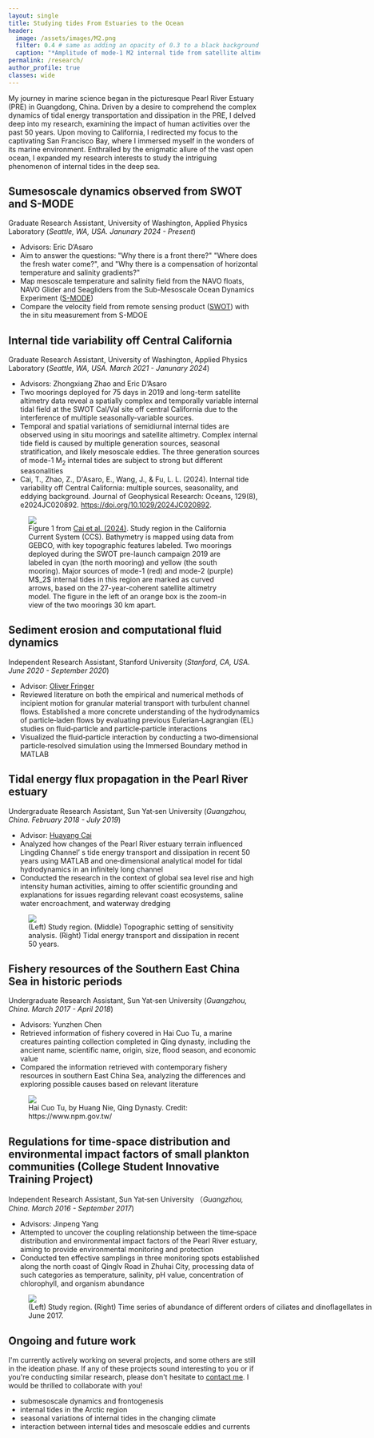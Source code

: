 ```yaml
---
layout: single
title: Studying tides From Estuaries to the Ocean
header:
  image: /assets/images/M2.png
  filter: 0.4 # same as adding an opacity of 0.3 to a black background
  caption: "*Amplitude of mode-1 M2 internal tide from satellite altimetry. Credit: Dr. Z. Zhao.*"
permalink: /research/
author_profile: true
classes: wide
---
```


My journey in marine science began in the picturesque Pearl River Estuary (PRE) in Guangdong, China. Driven by a desire to comprehend the complex dynamics of tidal energy transportation and dissipation in the PRE, I delved deep into my research, examining the impact of human activities over the past 50 years. Upon moving to California, I redirected my focus to the captivating San Francisco Bay, where I immersed myself in the wonders of its marine environment. Enthralled by the enigmatic allure of the vast open ocean, I expanded my research interests to study the intriguing phenomenon of internal tides in the deep sea.


## Sumesoscale dynamics observed from SWOT and S-MODE
Graduate Research Assistant, University of Washington, Applied Physics Laboratory (*Seattle, WA, USA. Janunary 2024 - Present*)
* Advisors: Eric D’Asaro
* Aim to answer the questions: "Why there is a front there?" "Where does the fresh water come?", and "Why there is a compensation of horizontal temperature and salinity gradients?"
* Map mesoscale temperature and salinity field from the NAVO floats, NAVO Glider and Seagliders from the Sub-Mesoscale Ocean Dynamics Experiment (<a href="https://espo.nasa.gov/s-mode/content/S-MODE">S-MODE</a>)
* Compare the velocity field from remote sensing product (<a href="https://swot.jpl.nasa.gov/">SWOT</a>) with the in situ measurement from S-MDOE

## Internal tide variability off Central California
Graduate Research Assistant, University of Washington, Applied Physics Laboratory (*Seattle, WA, USA. March 2021 - Janunary 2024*)
* Advisors: Zhongxiang Zhao and Eric D’Asaro
* Two moorings deployed for 75 days in 2019 and long-term satellite altimetry data reveal a spatially complex and temporally variable internal tidal field at the SWOT Cal/Val site off central California due to the interference of multiple seasonally-variable sources.
* Temporal and spatial variations of semidiurnal internal tides are observed using in situ moorings and satellite altimetry. Complex internal tide field is caused by multiple generation sources, seasonal stratification, and likely mesoscale eddies. The three generation sources of mode-1 M$_2$ internal tides are subject to strong but different seasonalities
* Cai, T., Zhao, Z., D'Asaro, E., Wang, J., & Fu, L. L. (2024). Internal tide variability off Central California: multiple sources, seasonality, and eddying background. Journal of Geophysical Research: Oceans, 129(8), e2024JC020892. <a href="https://doi.org/10.1029/2024JC020892">https://doi.org/10.1029/2024JC020892</a>.

<figure class="align-center">
    <img src="/assets/images/paper_tide_24.jpg">
    <figcaption> Figure 1 from <a href="https://doi.org/10.1029/2024JC020892">Cai et al. (2024)</a>. Study region in the California Current System (CCS). Bathymetry is mapped using data from GEBCO, with key topographic features labeled. Two moorings deployed during the SWOT pre-launch campaign 2019 are labeled in cyan (the north mooring) and yellow (the south mooring). Major sources of mode-1 (red) and mode-2 (purple) M$_2$ internal tides in this region are marked as curved arrows, based on the 27-year-coherent satellite altimetry model. The figure in the left of an orange box is the zoom-in view of the two moorings 30 km apart. </figcaption>
</figure>


## Sediment erosion and computational fluid dynamics
Independent Research Assistant, Stanford University (*Stanford, CA, USA. June 2020 - September 2020*)
* Advisor: <a href="https://profiles.stanford.edu/oliver-fringer">Oliver Fringer</a>
* Reviewed literature on both the empirical and numerical methods of incipient motion for granular material transport with turbulent channel flows. Established a more concrete understanding of the hydrodynamics of particle‑laden flows by evaluating previous Eulerian‑Lagrangian (EL) studies on fluid‑particle and particle‑particle interactions
* Visualized the fluid‑particle interaction by conducting a two‑dimensional particle‑resolved simulation using the Immersed Boundary method in MATLAB


## Tidal energy flux propagation in the Pearl River estuary
Undergraduate Research Assistant, Sun Yat‑sen University (*Guangzhou, China. February 2018 - July 2019*)
* Advisor: <a href="https://www.researchgate.net/profile/Huayang-Cai">Huayang Cai</a>
* Analyzed how changes of the Pearl River estuary terrain influenced Lingding Channel’ s tide energy transport and dissipation in recent 50 years using MATLAB and one‑dimensional analytical model for tidal hydrodynamics in an infinitely long channel
* Conducted the research in the context of global sea level rise and high intensity human activities, aiming to offer scientific grounding and explanations for issues regarding relevant coast ecosystems, saline water encroachment, and waterway dredging

<figure class="align-center">
    <img src="/assets/images/PRE.jpg">
    <figcaption>(Left) Study region. (Middle) Topographic setting of sensitivity analysis. (Right) Tidal energy transport and dissipation in recent 50 years. </figcaption>
</figure>


## Fishery resources of the Southern East China Sea in historic periods
Undergraduate Research Assistant, Sun Yat‑sen University (*Guangzhou, China. March 2017 - April 2018*)
* Advisors: Yunzhen Chen
* Retrieved information of fishery covered in Hai Cuo Tu, a marine creatures painting collection completed in Qing dynasty, including the ancient name, scientific name, origin, size, flood season, and economic value
* Compared the information retrieved with contemporary fishery resources in southern East China Sea, analyzing the differences and exploring possible causes based on relevant literature

<figure class="align-center">
    <img src="/assets/images/haicuotu.jpg">
    <figcaption>Hai Cuo Tu, by Huang Nie, Qing Dynasty. Credit: https://www.npm.gov.tw/</figcaption>
</figure>

## Regulations for time‑space distribution and environmental impact factors of small plankton communities (College Student Innovative Training Project)
Independent Research Assistant, Sun Yat‑sen University （*Guangzhou, China. March 2016 - September 2017*)
* Advisors: Jinpeng Yang
* Attempted to uncover the coupling relationship between the time‑space distribution and environmental impact factors of the Pearl River estuary, aiming to provide environmental monitoring and protection
* Conducted ten effective samplings in three monitoring spots established along the north coast of Qinglv Road in Zhuhai City, processing data of such categories as temperature, salinity, pH value, concentration of chlorophyll, and organism abundance

<figure style="width: 800px" class="align-center">
    <img src="/assets/images/Bio.jpg">
    <figcaption>(Left) Study region. (Right) Time series of abundance of different orders of ciliates and dinoflagellates in July 2016 - June 2017. </figcaption>
</figure>

## Ongoing and future work
I'm currently actively working on several projects, and some others are still in the ideation phase. If any of these projects sound interesting to you or if you're conducting similar research, please don't hesitate to [contact me](mailto:joycecai@uw.edu). I would be thrilled to collaborate with you!

* submesoscale dynamics and frontogenesis
* internal tides in the Arctic region
* seasonal variations of internal tides in the changing climate
* interaction between internal tides and mesoscale eddies and currents
